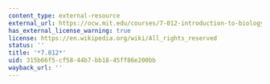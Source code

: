 ```yaml
---
content_type: external-resource
external_url: https://ocw.mit.edu/courses/7-012-introduction-to-biology-fall-2004/
has_external_license_warning: true
license: https://en.wikipedia.org/wiki/All_rights_reserved
status: ''
title: '*7.012*'
uid: 315b66f5-cf58-44b7-bb18-45ff86e200bb
wayback_url: ''
---
```


